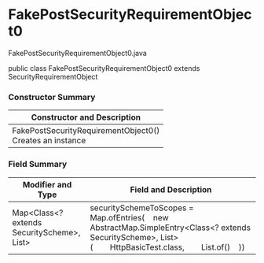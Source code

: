 # FakePostSecurityRequirementObject0
FakePostSecurityRequirementObject0.java

public class FakePostSecurityRequirementObject0
extends SecurityRequirementObject

### Constructor Summary
| Constructor and Description |
| --------------------------- |
| FakePostSecurityRequirementObject0()<br>Creates an instance |

### Field Summary
| Modifier and Type | Field and Description |
| ----------------- | --------------------- |
| Map<Class<? extends SecurityScheme>, List<String>> | securitySchemeToScopes = Map.ofEntries(&nbsp;&nbsp;&nbsp;&nbsp;new AbstractMap.SimpleEntry<Class<? extends SecurityScheme>, List<String>>(&nbsp;&nbsp;&nbsp;&nbsp;&nbsp;&nbsp;&nbsp;&nbsp;HttpBasicTest.class,&nbsp;&nbsp;&nbsp;&nbsp;&nbsp;&nbsp;&nbsp;&nbsp;List.of()&nbsp;&nbsp;&nbsp;&nbsp;)) |
